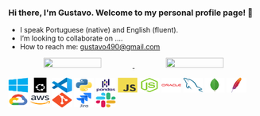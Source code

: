 ### Hi there, I'm Gustavo. Welcome to my personal profile page! 👋 ###

- I speak Portuguese (native) and English (fluent).
- I’m looking to collaborate on ....
- How to reach me: gustavo490@gmail.com

<div align="center" dir="auto">
  <a href="https://github.com/gustavospcosta">
  <img height="48%" img width="48%" src="https://github-readme-stats.vercel.app/api?username=gustavospcosta&amp;show_icons=true&amp;theme=dracula&amp;include_all_commits=true&amp;count_private=true">
  <img height="48%" img width="48%" src="https://github-readme-stats.vercel.app/api/top-langs/?username=gustavospcosta&amp;layout=compact&amp;langs_count=7&amp;theme=dracula">
  </a>
</div>

<div dir="auto">
  <br>
  <a target="_blank" rel="noopener noreferrer nofollow" href="https://raw.githubusercontent.com/devicons/devicon/master/icons/windows8/windows8-original.svg"><img align="center" alt="Gustavo-Windows" height="30" width="40" src="https://raw.githubusercontent.com/devicons/devicon/master/icons/windows8/windows8-original.svg" style="max-width: 100%;"></a>
  <a target="_blank" rel="noopener noreferrer nofollow" href="https://raw.githubusercontent.com/devicons/devicon/master/icons/ubuntu/ubuntu-plain.svg"><img align="center" alt="Gustavo-Ubuntu" height="30" width="40" src="https://raw.githubusercontent.com/devicons/devicon/master/icons/ubuntu/ubuntu-plain.svg" style="max-width: 100%;"></a>
  <a target="_blank" rel="noopener noreferrer nofollow" href="https://raw.githubusercontent.com/devicons/devicon/master/icons/vscode/vscode-original.svg"><img align="center" alt="Gustavo-VSCode" height="30" width="40" src="https://raw.githubusercontent.com/devicons/devicon/master/icons/vscode/vscode-original.svg" style="max-width: 100%;"></a>
  <a target="_blank" rel="noopener noreferrer nofollow" href="https://raw.githubusercontent.com/devicons/devicon/master/icons/python/python-original.svg"><img align="center" alt="Gustavo-Python" height="30" width="40" src="https://raw.githubusercontent.com/devicons/devicon/master/icons/python/python-original.svg" style="max-width: 100%;"></a>
  <a target="_blank" rel="noopener noreferrer nofollow" href="https://raw.githubusercontent.com/devicons/devicon/master/icons/pandas/pandas-original-wordmark.svg"><img align="center" alt="Gustavo-Pandas" height="30" width="40" src="https://raw.githubusercontent.com/devicons/devicon/master/icons/pandas/pandas-original-wordmark.svg" style="max-width: 100%;"></a>
 <a target="_blank" rel="noopener noreferrer nofollow" href="https://raw.githubusercontent.com/devicons/devicon/master/icons/javascript/javascript-original.svg"><img align="center" alt="Gustavo-Javascript" height="30" width="40" src="https://raw.githubusercontent.com/devicons/devicon/master/icons/javascript/javascript-original.svg" style="max-width: 100%;"></a>
  <a target="_blank" rel="noopener noreferrer nofollow" href="https://raw.githubusercontent.com/devicons/devicon/master/icons/nodejs/nodejs-original.svg"><img align="center" alt="Gustavo-Nodejs" height="30" width="40" src="https://raw.githubusercontent.com/devicons/devicon/master/icons/nodejs/nodejs-original.svg" style="max-width: 100%;"></a>
  <a target="_blank" rel="noopener noreferrer nofollow" href="https://raw.githubusercontent.com/devicons/devicon/master/icons/oracle/oracle-original.svg"><img align="center" alt="Gustavo-Oracle" height="30" width="40" src="https://raw.githubusercontent.com/devicons/devicon/master/icons/oracle/oracle-original.svg" style="max-width: 100%;"></a>
  <a target="_blank" rel="noopener noreferrer nofollow" href="https://raw.githubusercontent.com/devicons/devicon/master/icons/mysql/mysql-original.svg"><img align="center" alt="Gustavo-MySQL" height="30" width="40" src="https://raw.githubusercontent.com/devicons/devicon/master/icons/mysql/mysql-original.svg" style="max-width: 100%;"></a>
  <a target="_blank" rel="noopener noreferrer nofollow" href="https://raw.githubusercontent.com/devicons/devicon/master/icons/mongodb/mongodb-original.svg"><img align="center" alt="Gustavo-MongoDB" height="30" width="40" src="https://raw.githubusercontent.com/devicons/devicon/master/icons/mongodb/mongodb-original.svg" style="max-width: 100%;"></a>
  <a target="_blank" rel="noopener noreferrer nofollow" href="https://raw.githubusercontent.com/devicons/devicon/master/icons/apache/apache-original.svg"><img align="center" alt="Gustavo-Apache" height="30" width="40" src="https://raw.githubusercontent.com/devicons/devicon/master/icons/apache/apache-original.svg" style="max-width: 100%;"></a>
  <a target="_blank" rel="noopener noreferrer nofollow" href="https://raw.githubusercontent.com/devicons/devicon/master/icons/googlecloud/googlecloud-original.svg"><img align="center" alt="Gustavo-GCP" height="30" width="40" src="https://raw.githubusercontent.com/devicons/devicon/master/icons/googlecloud/googlecloud-original.svg" style="max-width: 100%;"></a>
    <a target="_blank" rel="noopener noreferrer nofollow" href="https://raw.githubusercontent.com/devicons/devicon/master/icons/amazonwebservices/amazonwebservices-original-wordmark.svg"><img align="center" alt="Gustavo-AWS" height="30" width="40" src="https://raw.githubusercontent.com/devicons/devicon/master/icons/amazonwebservices/amazonwebservices-original-wordmark.svg" style="max-width: 100%;"></a>
  <a target="_blank" rel="noopener noreferrer nofollow" href="https://raw.githubusercontent.com/devicons/devicon/master/icons/git/git-original.svg"><img align="center" alt="Gustavo-Git" height="30" width="40" src="https://raw.githubusercontent.com/devicons/devicon/master/icons/git/git-original.svg" style="max-width: 100%;"></a>
    <a target="_blank" rel="noopener noreferrer nofollow" href="https://raw.githubusercontent.com/devicons/devicon/master/icons/jira/jira-original-wordmark.svg"><img align="center" alt="Gustavo-Jira" height="30" width="40" src="https://raw.githubusercontent.com/devicons/devicon/master/icons/jira/jira-original-wordmark.svg" style="max-width: 100%;"></a>
  <a target="_blank" rel="noopener noreferrer nofollow" href="https://raw.githubusercontent.com/devicons/devicon/master/icons/slack/slack-original.svg"><img align="center" alt="Gustavo-Slack" height="30" width="40" src="https://raw.githubusercontent.com/devicons/devicon/master/icons/slack/slack-original.svg" style="max-width: 100%;"></a>
</br>
</div>
